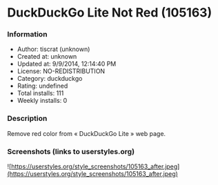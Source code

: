 # DuckDuckGo Lite Not Red (105163)

### Information
- Author: tiscrat (unknown)
- Created at: unknown
- Updated at: 9/9/2014, 12:14:40 PM
- License: NO-REDISTRIBUTION
- Category: duckduckgo
- Rating: undefined
- Total installs: 111
- Weekly installs: 0


### Description
Remove red color from « DuckDuckGo Lite » web page.


### Screenshots (links to userstyles.org)
![https://userstyles.org/style_screenshots/105163_after.jpeg](https://userstyles.org/style_screenshots/105163_after.jpeg)


